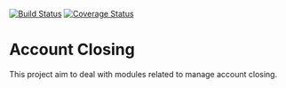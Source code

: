 [![Build Status](https://travis-ci.org/OCA/account-closing.svg?branch=13.0)](https://travis-ci.org/OCA/account-closing)
[![Coverage Status](https://img.shields.io/coveralls/OCA/account-closing.svg)](https://coveralls.io/r/OCA/account-closing?branch=13.0)

Account Closing
===============

This project aim to deal with modules related to manage account closing.
